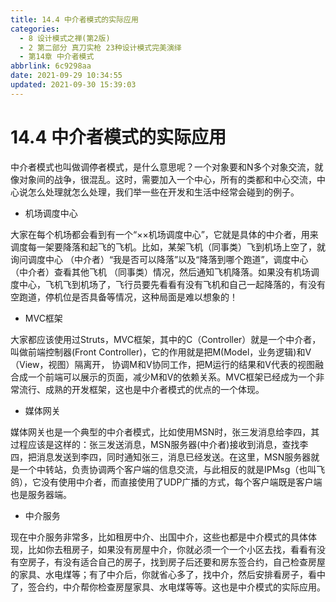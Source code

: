 ```yaml
---
title: 14.4 中介者模式的实际应用
categories: 
  - 8 设计模式之禅(第2版)
  - 2 第二部分 真刀实枪 23种设计模式完美演绎
  - 第14章 中介者模式
abbrlink: 6c9298aa
date: 2021-09-29 10:34:55
updated: 2021-09-30 15:39:03
---
```

# 14.4 中介者模式的实际应用
中介者模式也叫做调停者模式，是什么意思呢？一个对象要和N多个对象交流，就像对象间的战争，很混乱。这时，需要加入一个中心，所有的类都和中心交流，中心说怎么处理就怎么处理，我们举一些在开发和生活中经常会碰到的例子。

- 机场调度中心

大家在每个机场都会看到有一个“××机场调度中心”，它就是具体的中介者，用来调度每一架要降落和起飞的飞机。比如，某架飞机（同事类）飞到机场上空了，就询问调度中心 （中介者）“我是否可以降落”以及“降落到哪个跑道”，调度中心（中介者）查看其他飞机 （同事类）情况，然后通知飞机降落。如果没有机场调度中心，飞机飞到机场了，飞行员要先看看有没有飞机和自己一起降落的，有没有空跑道，停机位是否具备等情况，这种局面是难以想象的！

- MVC框架

大家都应该使用过Struts，MVC框架，其中的C（Controller）就是一个中介者，叫做前端控制器(Front Controller)，它的作用就是把M(Model，业务逻辑)和V（View，视图）隔离开， 协调M和V协同工作，把M运行的结果和V代表的视图融合成一个前端可以展示的页面，减少M和V的依赖关系。MVC框架已经成为一个非常流行、成熟的开发框架，这也是中介者模式的优点的一个体现。

- 媒体网关

媒体网关也是一个典型的中介者模式，比如使用MSN时，张三发消息给李四，其过程应该是这样的：张三发送消息，MSN服务器(中介者)接收到消息，查找李四，把消息发送到李四，同时通知张三，消息已经发送。在这里，MSN服务器就是一个中转站，负责协调两个客户端的信息交流，与此相反的就是IPMsg（也叫飞鸽），它没有使用中介者，而直接使用了UDP广播的方式，每个客户端既是客户端也是服务器端。

- 中介服务

现在中介服务非常多，比如租房中介、出国中介，这些也都是中介模式的具体体现，比如你去租房子，如果没有房屋中介，你就必须一个一个小区去找，看看有没有空房子，有没有适合自己的房子，找到房子后还要和房东签合约，自己检查房屋的家具、水电煤等；有了中介后，你就省心多了，找中介，然后安排看房子，看中了，签合约，中介帮你检查房屋家具、水电煤等等。这也是中介模式的实际应用。

